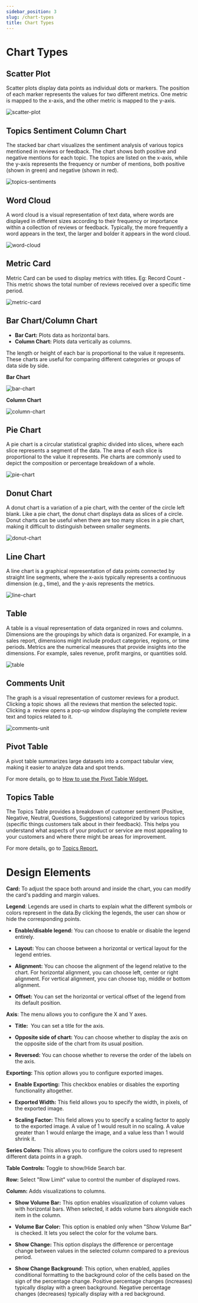 ```yaml
---
sidebar_position: 3
slug: /chart-types
title: Chart Types
---
```

# Chart Types

## Scatter Plot

Scatter plots display data points as individual dots or markers. The position of each marker represents the values for two different metrics. One metric is mapped to the x-axis, and the other metric is mapped to the y-axis.

![scatter-plot](/img/help/reports/widgets/charts/scatter-plot.png)

## Topics Sentiment Column Chart

The stacked bar chart visualizes the sentiment analysis of various topics mentioned in reviews or feedback. The chart shows both positive and negative mentions for each topic. The topics are listed on the x-axis, while the y-axis represents the frequency or number of mentions, both positive (shown in green) and negative (shown in red). 

![topics-sentiments](/img/help/reports/widgets/charts/topics-sentiment-column-chart.png)

## Word Cloud

A word cloud is a visual representation of text data, where words are displayed in different sizes according to their frequency or importance within a collection of reviews or feedback. Typically, the more frequently a word appears in the text, the larger and bolder it appears in the word cloud. 

![word-cloud](/img/help/reports/widgets/charts/word-cloud.png)

## Metric Card

Metric Card can be used to display metrics with titles. Eg: Record Count - This metric shows the total number of reviews received over a specific time period.

![metric-card](/img/help/reports/widgets/charts/metric-card.png)

## Bar Chart/Column Chart

- **Bar Cart:** Plots data as horizontal bars.
- **Column Chart:** Plots data vertically as columns.

The length or height of each bar is proportional to the value it represents. These charts are useful for comparing different categories or groups of data side by side.

**Bar Chart**

![bar-chart](/img/help/reports/widgets/charts/bar-chart.png)

**Column Chart**

![column-chart](/img/help/reports/widgets/charts/column-chart.png)

## Pie Chart

A pie chart is a circular statistical graphic divided into slices, where each slice represents a segment of the data. The area of each slice is proportional to the value it represents. Pie charts are commonly used to depict the composition or percentage breakdown of a whole.

![pie-chart](/img/help/reports/widgets/charts/pie-chart.png)

## Donut Chart

A donut chart is a variation of a pie chart, with the center of the circle left blank. Like a pie chart, the donut chart displays data as slices of a circle. Donut charts can be useful when there are too many slices in a pie chart, making it difficult to distinguish between smaller segments.

![donut-chart](/img/help/reports/widgets/charts/donut-chart.png)

## Line Chart

A line chart is a graphical representation of data points connected by straight line segments, where the x-axis typically represents a continuous dimension (e.g., time), and the y-axis represents the metrics.

![line-chart](/img/help/reports/widgets/charts/line-chart.png)

## Table

A table is a visual representation of data organized in rows and columns. Dimensions are the groupings by which data is organized. For example, in a sales report, dimensions might include product categories, regions, or time periods. Metrics are the numerical measures that provide insights into the dimensions. For example, sales revenue, profit margins, or quantities sold.

![table](/img/help/reports/widgets/charts/table.png)

## Comments Unit

The graph is a visual representation of customer reviews for a product. Clicking a topic shows  all the reviews that mention the selected topic. Clicking a  review opens a pop-up window displaying the complete review text and topics related to it. 

![comments-unit](/img/help/reports/widgets/charts/comments-unit.png)

## Pivot Table

A pivot table summarizes large datasets into a compact tabular view, making it easier to analyze data and spot trends. 

For more details, go to [How to use the Pivot Table Widget.](/guides/pivot-table.md)

## Topics Table

The Topics Table provides a breakdown of customer sentiment (Positive, Negative, Neutral, Questions, Suggestions) categorized by various topics (specific things customers talk about in their feedback). This helps you understand what aspects of your product or service are most appealing to your customers and where there might be areas for improvement.

For more details, go to [Topics Report.](/reports/topics-report.md)

# Design Elements

**Card:** To adjust the space both around and inside the chart, you can modify the card's padding and margin values.

**Legend**: Legends are used in charts to explain what the different symbols or colors represent in the data.By clicking the legends, the user can show or hide the corresponding points.

- **Enable/disable legend:** You can choose to enable or disable the legend entirely.

- **Layout:** You can choose between a horizontal or vertical layout for the legend entries.

- **Alignment:** You can choose the alignment of the legend relative to the chart. For horizontal alignment, you can choose left, center or right alignment. For vertical alignment, you can choose top, middle or bottom alignment.

- **Offset:** You can set the horizontal or vertical offset of the legend from its default position.

**Axis**: The menu allows you to configure the X and Y axes.

- **Title:**  You can set a title for the axis.

- **Opposite side of chart:** You can choose whether to display the axis on the opposite side of the chart from its usual position.

- **Reversed:** You can choose whether to reverse the order of the labels on the axis.

**Exporting:** This option allows you to configure exported images.

- **Enable Exporting:** This checkbox enables or disables the exporting functionality altogether.

- **Exported Width:** This field allows you to specify the width, in pixels, of the exported image.

- **Scaling Factor:** This field allows you to specify a scaling factor to apply to the exported image. A value of 1 would result in no scaling. A value greater than 1 would enlarge the image, and a value less than 1 would shrink it.

**Series Colors:** This allows you to configure the colors used to represent different data points in a graph. 

**Table Controls:** Toggle to show/Hide Search bar.

**Row:** Select "Row Limit" value to control the number of displayed rows. 

**Column:** Adds visualizations to columns. 

- **Show Volume Bar:** This option enables visualization of column values with horizontal bars. When selected, it adds volume bars alongside each item in the column.

- **Volume Bar Color:** This option is enabled only when "Show Volume Bar" is checked. It lets you select the color for the volume bars.

- **Show Change:** This option displays the difference or percentage change between values in the selected column compared to a previous period.

- **Show Change Background:** This option, when enabled, applies conditional formatting to the background color of the cells based on the sign of the percentage change. Positive percentage changes (increases) typically display with a green background. Negative percentage changes (decreases) typically display with a red background.
